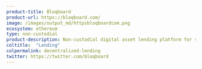 ```yaml
---
product-title: Bloqboard
product-url: https://bloqboard.com/
image: /images/output_md/httpsbloqboardcom.png
ecosystem: ethereum
type: non-custodial
product-description: Non-custodial digital asset lending platform for secured loans originated, settled, serviced and managed on Ethereum.
coltitle:  "Lending"
colpermalink: decentralized-lending
twitter: https://twitter.com/bloqboard
---
```

